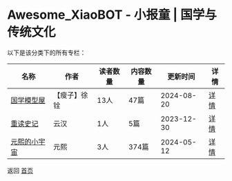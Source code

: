 # Awesome_XiaoBOT - 小报童 | 国学与传统文化

以下是该分类下的所有专栏：

| 名称 | 作者 | 读者数量 | 内容数量 | 更新时间 | 详情 |
|------|------|----------|----------|----------|------|
| [国学模型屋](https://xiaobot.net/p/1278?refer=0b133df9-27dc-423b-8101-639049001c13) | 【瘦子】徐铨 | 13人 | 47篇 |  2024-08-20 | [详情](data/1278.md) |
| [重读史记](https://xiaobot.net/p/shiji?refer=0b133df9-27dc-423b-8101-639049001c13) | 云汉 | 1人 | 5篇 |  2023-12-30 | [详情](data/shiji.md) |
| [元熙的小宇宙](https://xiaobot.net/p/AAMYuanXi?refer=0b133df9-27dc-423b-8101-639049001c13) | 元熙 | 3人 | 374篇 |  2024-05-12 | [详情](data/AAMYuanXi.md) |


返回 [首页](../README.md)
